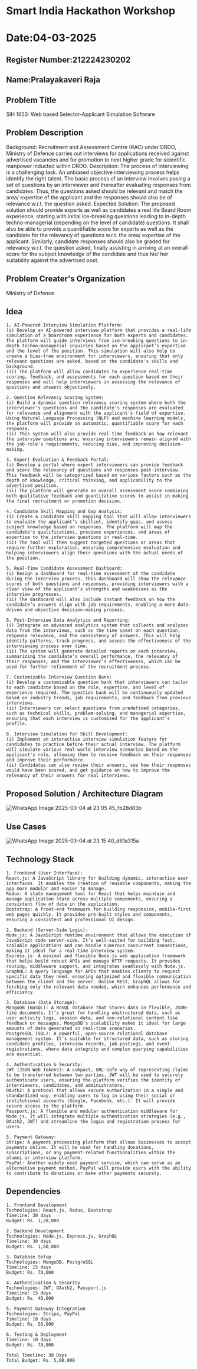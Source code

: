# Smart India Hackathon Workshop
# Date:04-03-2025
## Register Number:212224230202
## Name:Pralayakaveri Raja
## Problem Title
SIH 1653: Web based Selector-Applicant Simulation Software
## Problem Description
Background: Recruitment and Assessment Centre (RAC) under DRDO, Ministry of Defence carries out interviews for applications received against advertised vacancies and for promotion to next higher grade for scientific manpower inducted within DRDO. Description: The process of interviewing is a challenging task. An unbiased objective interviewing process helps identify the right talent. The basic process of an interview involves posing a set of questions by an interviewer and thereafter evaluating responses from candidates. Thus, the questions asked should be relevant and match the area/ expertise of the applicant and the responses should also be of relevance w.r.t. the question asked. Expected Solution: The proposed solution should provide experts as well as candidates a real life Board Room experience, starting with initial ice-breaking questions leading to in-depth techno-managerial (depending on the level of candidate) questions. It shall also be able to provide a quantifiable score for experts as well as the candidate for the relevancy of questions w.r.t. the area/ expertise of the applicant. Similarly, candidate responses should also be graded for relevancy w.r.t. the question asked, finally assisting in arriving at an overall score for the subject knowledge of the candidate and thus his/ her suitability against the advertised post.

## Problem Creater's Organization
Ministry of Defence

## Idea
```
1. AI-Powered Interview Simulation Platform:
(i) Develop an AI-powered interview platform that provides a real-life simulation of a boardroom experience for both experts and candidates. The platform will guide interviews from ice-breaking questions to in-depth techno-managerial inquiries based on the applicant’s expertise and the level of the position. This simulation will also help to create a bias-free environment for interviewers, ensuring that only relevant questions are asked, based on the candidate's skills and background.
(ii) The platform will allow candidates to experience real-time scoring, feedback, and assessments for each question based on their responses and will help interviewers in assessing the relevance of questions and answers objectively.

2. Question Relevancy Scoring System:
(i) Build a dynamic question relevancy scoring system where both the interviewer’s questions and the candidate's responses are evaluated for relevance and alignment with the applicant's field of expertise. Using Natural Language Processing (NLP) and machine learning models, the platform will provide an automatic, quantifiable score for each response.
(ii) This system will also provide real-time feedback on how relevant the interview questions are, ensuring interviewers remain aligned with the job role's requirements, reducing bias, and improving decision-making.

3. Expert Evaluation & Feedback Portal:
(i) Develop a portal where expert interviewers can provide feedback and score the relevancy of questions and responses post-interview. This feedback will be categorized based on various factors such as the depth of knowledge, critical thinking, and applicability to the advertised position.
(ii) The platform will generate an overall assessment score combining both qualitative feedback and quantitative scores to assist in making the final recruitment or promotion decision.

4. Candidate Skill Mapping and Gap Analysis:
(i) Create a candidate skill mapping tool that will allow interviewers to evaluate the applicant’s skillset, identify gaps, and assess subject knowledge based on responses. The platform will map the candidate's qualifications, previous experiences, and areas of expertise to the interview questions in real-time.
(ii) The tool will then suggest targeted questions or areas that require further exploration, ensuring comprehensive evaluation and helping interviewers align their questions with the actual needs of the position.

5. Real-Time Candidate Assessment Dashboard:
(i) Design a dashboard for real-time assessment of the candidate during the interview process. This dashboard will show the relevance scores of both questions and responses, providing interviewers with a clear view of the applicant’s strengths and weaknesses as the interview progresses.
(ii) The dashboard will also include instant feedback on how the candidate’s answers align with job requirements, enabling a more data-driven and objective decision-making process.

6. Post-Interview Data Analytics and Reporting:
(i) Integrate an advanced analytics system that collects and analyzes data from the interviews, such as the time spent on each question, response relevance, and the consistency of answers. This will help identify patterns, track progress, and assess the effectiveness of the interviewing process over time.
(ii) The system will generate detailed reports on each interview, summarizing the candidate's overall performance, the relevancy of their responses, and the interviewer’s effectiveness, which can be used for further refinement of the recruitment process.

7. Customizable Interview Question Bank:
(i) Develop a customizable question bank that interviewers can tailor to each candidate based on the role, expertise, and level of experience required. The question bank will be continuously updated based on industry trends, job requirements, and feedback from previous interviews.
(ii) Interviewers can select questions from predefined categories, such as technical skills, problem-solving, and managerial expertise, ensuring that each interview is customized for the applicant’s profile.

8. Interview Simulation for Skill Development:
(i) Implement an interactive interview simulation feature for candidates to practice before their actual interview. The platform will simulate various real-world interview scenarios based on the applicant's role, allowing them to receive feedback on their responses and improve their performance.
(ii) Candidates can also review their answers, see how their responses would have been scored, and get guidance on how to improve the relevancy of their answers for real interviews.

```

## Proposed Solution / Architecture Diagram
![WhatsApp Image 2025-03-04 at 23 05 45_fb28d83b](https://github.com/user-attachments/assets/c1e45471-a18f-483b-8ff1-8f726b4235ef)


## Use Cases
![WhatsApp Image 2025-03-04 at 23 15 40_d61a315a](https://github.com/user-attachments/assets/0c587077-ae41-48df-b9b2-950c64d66714)




## Technology Stack
```
1. Frontend (User Interface):
React.js: A JavaScript library for building dynamic, interactive user interfaces. It enables the creation of reusable components, making the app more modular and easier to manage.
Redux: A state management tool for React that helps maintain and manage application state across multiple components, ensuring a consistent flow of data in the application.
Bootstrap: A front-end framework for building responsive, mobile-first web pages quickly. It provides pre-built styles and components, ensuring a consistent and professional UI design.

2. Backend (Server-Side Logic):
Node.js: A JavaScript runtime environment that allows the execution of JavaScript code server-side. It’s well-suited for building fast, scalable applications and can handle numerous concurrent connections, making it ideal for a real-time interview system.
Express.js: A minimal and flexible Node.js web application framework that helps build robust APIs and manage HTTP requests. It provides routing, middleware support, and integrates seamlessly with Node.js.
GraphQL: A query language for APIs that enables clients to request specific data they need, ensuring optimized and flexible communication between the client and the server. Unlike REST, GraphQL allows for fetching only the relevant data needed, which enhances performance and efficiency.

3. Database (Data Storage):
MongoDB (NoSQL): A NoSQL database that stores data in flexible, JSON-like documents. It’s great for handling unstructured data, such as user activity logs, session data, and non-relational content like feedback or messages. MongoDB’s scalability makes it ideal for large amounts of data generated in real-time scenarios.
PostgreSQL (SQL): A powerful, open-source relational database management system. It’s suitable for structured data, such as storing candidate profiles, interview records, job postings, and event registrations, where data integrity and complex querying capabilities are essential.

4. Authentication & Security:
JWT (JSON Web Tokens): A compact, URL-safe way of representing claims to be transferred between two parties. JWT will be used to securely authenticate users, ensuring the platform verifies the identity of interviewers, candidates, and administrators.
OAuth2: A protocol that allows secure authorization in a simple and standardized way, enabling users to log in using their social or institutional accounts (Google, Facebook, etc.). It will provide secure access to the platform.
Passport.js: A flexible and modular authentication middleware for Node.js. It will integrate multiple authentication strategies (e.g., OAuth2, JWT) and streamline the login and registration process for users.

5. Payment Gateway:
Stripe: A payment processing platform that allows businesses to accept payments online. It will be used for handling donations, subscriptions, or any payment-related functionalities within the alumni or interview platform.
PayPal: Another widely used payment service, which can serve as an alternative payment method. PayPal will provide users with the ability to contribute to donations or make other payments securely.
```
## Dependencies
```
1. Frontend Development
Technologies: React.js, Redux, Bootstrap
Timeline: 30 days
Budget: Rs. 1,20,000

2. Backend Development
Technologies: Node.js, Express.js, GraphQL
Timeline: 30 days
Budget: Rs. 1,50,000

3. Database Setup
Technologies: MongoDB, PostgreSQL
Timeline: 15 days
Budget: Rs. 70,000

4. Authentication & Security
Technologies: JWT, OAuth2, Passport.js
Timeline: 15 days
Budget: Rs. 40,000

5. Payment Gateway Integration
Technologies: Stripe, PayPal
Timeline: 10 days
Budget: Rs. 50,000

6. Testing & Deployment
Timeline: 10 days
Budget: Rs. 70,000

Total Timeline: 30 Days
Total Budget: Rs. 5,00,000
```
